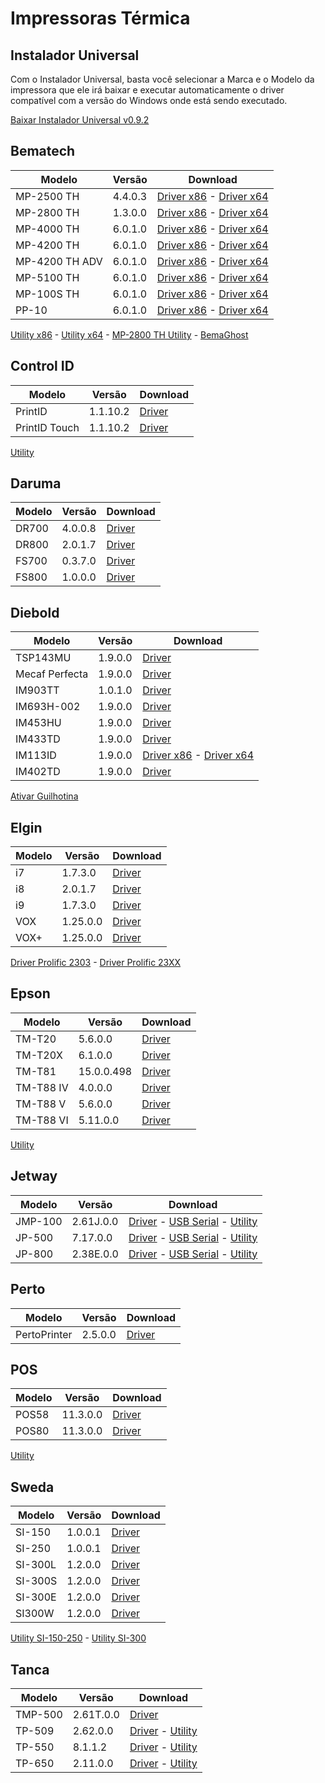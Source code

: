 # Impressoras Térmica

## Instalador Universal
Com o Instalador Universal, basta você selecionar a Marca e o Modelo da impressora que ele irá baixar e executar automaticamente o driver compatível com a versão do Windows onde está sendo executado.

[Baixar Instalador Universal v0.9.2](https://raw.githubusercontent.com/Delutto/thermal_printers/main/Universal_Installer/Output/Instalar_Impressora_0.9.2.exe)

## Bematech
| Modelo         |Versão                |Download                     |
|----------------|----------------------|-----------------------------|
|MP-2500 TH      |4.4.0.3               |[Driver x86](https://raw.githubusercontent.com/Delutto/thermal_printers/main/Bematech/BematechSpoolerDrivers_x86_v4.4.0.3.exe) - [Driver x64](https://raw.githubusercontent.com/Delutto/thermal_printers/main/Bematech/BematechSpoolerDrivers_x64_v4.4.0.3.exe)|
|MP-2800 TH      |1.3.0.0               |[Driver x86](https://raw.githubusercontent.com/Delutto/thermal_printers/main/Bematech/Bematech_MP_2800_SpoolerDrivers_v1.3.exe) - [Driver x64](https://raw.githubusercontent.com/Delutto/thermal_printers/main/Bematech/Bematech_MP_2800_SpoolerDrivers_v1.3.exe)|
|MP-4000 TH      |6.0.1.0               |[Driver x86](https://raw.githubusercontent.com/Delutto/thermal_printers/main/Bematech/BematechSpoolerDrivers_x86_v6.0.1.0.exe) - [Driver x64](https://raw.githubusercontent.com/Delutto/thermal_printers/main/Bematech/BematechSpoolerDrivers_x64_v6.0.1.0.exe)|
|MP-4200 TH      |6.0.1.0               |[Driver x86](https://raw.githubusercontent.com/Delutto/thermal_printers/main/Bematech/BematechSpoolerDrivers_x86_v6.0.1.0.exe) - [Driver x64](https://raw.githubusercontent.com/Delutto/thermal_printers/main/Bematech/BematechSpoolerDrivers_x64_v6.0.1.0.exe)|
|MP-4200 TH ADV  |6.0.1.0               |[Driver x86](https://raw.githubusercontent.com/Delutto/thermal_printers/main/Bematech/BematechSpoolerDrivers_x86_v6.0.1.0.exe) - [Driver x64](https://raw.githubusercontent.com/Delutto/thermal_printers/main/Bematech/BematechSpoolerDrivers_x64_v6.0.1.0.exe)|
|MP-5100 TH      |6.0.1.0               |[Driver x86](https://raw.githubusercontent.com/Delutto/thermal_printers/main/Bematech/BematechSpoolerDrivers_x86_v6.0.1.0.exe) - [Driver x64](https://raw.githubusercontent.com/Delutto/thermal_printers/main/Bematech/BematechSpoolerDrivers_x64_v6.0.1.0.exe)|
|MP-100S TH      |6.0.1.0               |[Driver x86](https://raw.githubusercontent.com/Delutto/thermal_printers/main/Bematech/BematechSpoolerDrivers_x86_v6.0.1.0.exe) - [Driver x64](https://raw.githubusercontent.com/Delutto/thermal_printers/main/Bematech/BematechSpoolerDrivers_x64_v6.0.1.0.exe)|
|PP-10           |6.0.1.0               |[Driver x86](https://raw.githubusercontent.com/Delutto/thermal_printers/main/Bematech/BematechSpoolerDrivers_x86_v6.0.1.0.exe) - [Driver x64](https://raw.githubusercontent.com/Delutto/thermal_printers/main/Bematech/BematechSpoolerDrivers_x64_v6.0.1.0.exe)|

[Utility x86](https://raw.githubusercontent.com/Delutto/thermal_printers/main/Utilities/Bematech_Utility_v2.9.13_x86.exe) - [Utility x64](https://raw.githubusercontent.com/Delutto/thermal_printers/main/Utilities/Bematech_Utility_v2.10.04_x64.exe) - [MP-2800 TH Utility](https://raw.githubusercontent.com/Delutto/thermal_printers/main/Utilities/Bematech_MP-2800_TH_Utility_v1.4.exe) - [BemaGhost](https://raw.githubusercontent.com/Delutto/thermal_printers/main/Utilities/BemaGhost_v1.0.exe)

## Control ID
| Modelo      |Versão     |Download                     |
|--------------|-----------|-----------------------------|
|PrintID       |1.1.10.2   |[Driver](https://raw.githubusercontent.com/Delutto/thermal_printers/main/PrintID/Print_iD_&_Print_iD_Touch_v1.1.10.2.exe)|
|PrintID Touch |1.1.10.2   |[Driver](https://raw.githubusercontent.com/Delutto/thermal_printers/main/PrintID/Print_iD_&_Print_iD_Touch_v1.1.10.2.exe)|

[Utility](https://raw.githubusercontent.com/Delutto/thermal_printers/main/Utilities/PrintID_Utility_v1.0.exe)

## Daruma
| Modelo    |Versão     |Download                     |
|-----------|-----------|-----------------------------|
|DR700      |4.0.0.8    |[Driver](https://raw.githubusercontent.com/Delutto/thermal_printers/main/Daruma/Daruma_DR700_Spooler_Driver_v4.0.0.8.exe)|
|DR800      |2.0.1.7    |[Driver](https://raw.githubusercontent.com/Delutto/thermal_printers/main/Daruma/Daruma_DR800_Spooler_Driver_v2.0.1.7.exe)|
|FS700      |0.3.7.0    |[Driver](https://raw.githubusercontent.com/Delutto/thermal_printers/main/Daruma/Daruma_FS700_v0.3.7.0.exe)|
|FS800      |1.0.0.0    |[Driver](https://raw.githubusercontent.com/Delutto/thermal_printers/main/Daruma/Daruma_FS800_v1.0.0.0.exe)|

## Diebold
| Modelo    |Versão     |Download                     |
|---------------|-----------|-----------------------------|
|TSP143MU       |1.9.0.0    |[Driver](https://raw.githubusercontent.com/Delutto/thermal_printers/main/Diebold/Diebold_Printers_v1.34_drv_1.9.exe)|
|Mecaf Perfecta |1.9.0.0    |[Driver](https://raw.githubusercontent.com/Delutto/thermal_printers/main/Diebold/Diebold_Printers_v1.34_drv_1.9.exe)|
|IM903TT        |1.0.1.0    |[Driver](https://raw.githubusercontent.com/Delutto/thermal_printers/main/Diebold/Diebold_IM903TT_1.0.1.exe)|
|IM693H-002     |1.9.0.0    |[Driver](https://raw.githubusercontent.com/Delutto/thermal_printers/main/Diebold/Diebold_Printers_v1.34_drv_1.9.exe)|
|IM453HU        |1.9.0.0    |[Driver](https://raw.githubusercontent.com/Delutto/thermal_printers/main/Diebold/Diebold_Printers_v1.34_drv_1.9.exe)|
|IM433TD        |1.9.0.0    |[Driver](https://raw.githubusercontent.com/Delutto/thermal_printers/main/Diebold/Diebold_Printers_v1.34_drv_1.9.exe)|
|IM113ID        |1.9.0.0    |[Driver x86](https://raw.githubusercontent.com/Delutto/thermal_printers/main/Diebold/Diebold_Printers_v1.34_drv_1.9.exe) - [Driver x64](https://raw.githubusercontent.com/Delutto/thermal_printers/main/Diebold/Diebold_IM113ID_v1.2.0.10_x64.exe)|
|IM402TD        |1.9.0.0    |[Driver](https://raw.githubusercontent.com/Delutto/thermal_printers/main/Diebold/Diebold_Printers_v1.34_drv_1.9.exe)|

[Ativar Guilhotina](https://raw.githubusercontent.com/Delutto/thermal_printers/main/Utilities/Diebold_Ativar_Guilhotina.pdf)

## Elgin
| Modelo    |Versão     |Download                     |
|-----------|-----------|-----------------------------|
|i7         |1.7.3.0    |[Driver](https://raw.githubusercontent.com/Delutto/thermal_printers/main/Elgin/Elgin_i7_i9_v1.7.3.exe)|
|i8         |2.0.1.7    |[Driver](https://raw.githubusercontent.com/Delutto/thermal_printers/main/Elgin/Elgin_i8_v7.1.7.exe)|
|i9         |1.7.3.0    |[Driver](https://raw.githubusercontent.com/Delutto/thermal_printers/main/Elgin/Elgin_i7_i9_v1.7.3.exe)|
|VOX        |1.25.0.0   |[Driver](https://raw.githubusercontent.com/Delutto/thermal_printers/main/Elgin/Elgin_VOX_V1.25.exe)|
|VOX+       |1.25.0.0   |[Driver](https://raw.githubusercontent.com/Delutto/thermal_printers/main/Elgin/Elgin_VOX_V1.25.exe)|

[Driver Prolific 2303](https://raw.githubusercontent.com/Delutto/thermal_printers/main/Elgin/PL2303_Driver_v1.12.0.exe) - 
[Driver Prolific 23XX](https://raw.githubusercontent.com/Delutto/thermal_printers/main/Elgin/PL23XX_Driver_v4.0.2.exe)

## Epson
| Modelo    |Versão     |Download                     |
|-----------|-----------|-----------------------------|
|TM-T20     |5.6.0.0    |[Driver](https://raw.githubusercontent.com/Delutto/thermal_printers/main/Epson/Epson_TM-T20_v5.6.0.0.exe)|
|TM-T20X    |6.1.0.0    |[Driver](https://raw.githubusercontent.com/Delutto/thermal_printers/main/Epson/Epson_TM-T20X_v6.1.0.0.exe)|
|TM-T81     |15.0.0.498 |[Driver](https://raw.githubusercontent.com/Delutto/thermal_printers/main/Epson/Epson_TM-T81_v15.0.0.498.exe)|
|TM-T88 IV  |4.0.0.0    |[Driver](https://raw.githubusercontent.com/Delutto/thermal_printers/main/Epson/Epson_TM-T88_IV_4.0.0.0.exe)|
|TM-T88 V   |5.6.0.0    |[Driver](https://raw.githubusercontent.com/Delutto/thermal_printers/main/Epson/Epson_TM-T88_V_v5.6.0.0.exe)|
|TM-T88 VI  |5.11.0.0   |[Driver](https://raw.githubusercontent.com/Delutto/thermal_printers/main/Epson/Epson_TM-T88_VI_v5.11.0.0.exe)|

[Utility](https://raw.githubusercontent.com/Delutto/thermal_printers/main/Utilities/Epson_NetConfig_v4_9_5.exe)

## Jetway
| Modelo    |Versão     |Download                     |
|-----------|-----------|-----------------------------|
|JMP-100     |2.61J.0.0  |[Driver](https://raw.githubusercontent.com/Delutto/thermal_printers/main/Jetway/Jetway_JMP-100_Driver_v2.61J.exe) - [USB Serial](https://raw.githubusercontent.com/Delutto/thermal_printers/main/Utilities/Jetway_JMP-100_USB_Serial.zip) - [Utility](https://raw.githubusercontent.com/Delutto/thermal_printers/main/Utilities/Jetway_JMP-100_PrinterTool.zip)|
|JP-500     |7.17.0.0   |[Driver](https://raw.githubusercontent.com/Delutto/thermal_printers/main/Jetway/Jetway_JP-500_Printer_Driver_v7.17.exe) - [USB Serial](https://raw.githubusercontent.com/Delutto/thermal_printers/main/Utilities/Jetway_JP-500_Driver_USB_Serial.exe) - [Utility](https://raw.githubusercontent.com/Delutto/thermal_printers/main/Utilities/Jetway_JP-500_PrinterTest.zip)|
|JP-800     |2.38E.0.0  |[Driver](https://raw.githubusercontent.com/Delutto/thermal_printers/main/Jetway/Jetway_JP-800_PrinterDriver_v2.38E.exe) - [USB Serial](https://raw.githubusercontent.com/Delutto/thermal_printers/main/Utilities/Jetway_JP-800_PL23XX-M_LogoDriver_Setup.exe) - [Utility](https://raw.githubusercontent.com/Delutto/thermal_printers/main/Utilities/Jetway_JP-800_PrinterTool.zip)|

## Perto
| Modelo      |Versão     |Download                     |
|-------------|-----------|-----------------------------|
|PertoPrinter |2.5.0.0    |[Driver](https://raw.githubusercontent.com/Delutto/thermal_printers/main/PertoPrinter/PertoPrinter_Driver_2.5.exe)|

## POS
| Modelo    |Versão     |Download                     |
|-----------|-----------|-----------------------------|
|POS58      |11.3.0.0   |[Driver](https://raw.githubusercontent.com/Delutto/thermal_printers/main/POS/POS_Printer_Driver_Setup_v11.3.0.0.exe)|
|POS80      |11.3.0.0   |[Driver](https://raw.githubusercontent.com/Delutto/thermal_printers/main/POS/POS_Printer_Driver_Setup_v11.3.0.0.exe)|

[Utility](https://raw.githubusercontent.com/Delutto/thermal_printers/main/Utilities/POS_Utilities.exe)

## Sweda
| Modelo    |Versão     |Download                     |
|-----------|-----------|-----------------------------|
|SI-150     |1.0.0.1    |[Driver](https://raw.githubusercontent.com/Delutto/thermal_printers/main/Sweda/Sweda_SI-150_SI-250_Drivers_v1.001.exe)|
|SI-250     |1.0.0.1    |[Driver](https://raw.githubusercontent.com/Delutto/thermal_printers/main/Sweda/Sweda_SI-150_SI-250_Drivers_v1.001.exe)|
|SI-300L    |1.2.0.0    |[Driver](https://raw.githubusercontent.com/Delutto/thermal_printers/main/Sweda/Sweda_SI-300_SI-300E_SI-300W_v1.2.0.exe)|
|SI-300S    |1.2.0.0    |[Driver](https://raw.githubusercontent.com/Delutto/thermal_printers/main/Sweda/Sweda_SI-300_SI-300E_SI-300W_v1.2.0.exe)|
|SI-300E    |1.2.0.0    |[Driver](https://raw.githubusercontent.com/Delutto/thermal_printers/main/Sweda/Sweda_SI-300_SI-300E_SI-300W_v1.2.0.exe)|
|SI300W     |1.2.0.0    |[Driver](https://raw.githubusercontent.com/Delutto/thermal_printers/main/Sweda/Sweda_SI-300_SI-300E_SI-300W_v1.2.0.exe)|

[Utility SI-150-250](https://raw.githubusercontent.com/Delutto/thermal_printers/main/Utilities/Sweda_Utility_v1.524.exe) - [Utility SI-300](https://raw.githubusercontent.com/Delutto/thermal_printers/main/Utilities/Sweda_Utility_v2.03.exe)

## Tanca
| Modelo    |Versão     |Download                     |
|-----------|-----------|-----------------------------|
|TMP-500    |2.61T.0.0  |[Driver](https://raw.githubusercontent.com/Delutto/thermal_printers/main/Tanca/Tanca_TMP-500_v2.61T.exe)|
|TP-509     |2.62.0.0   |[Driver](https://raw.githubusercontent.com/Delutto/thermal_printers/main/Tanca/Tanca_TP-509_DriverInstall_v2.62.exe) - [Utility](https://raw.githubusercontent.com/Delutto/thermal_printers/main/Utilities/Tanca_TP-509_PrinterTool_v2.22.exe)|
|TP-550     |8.1.1.2    |[Driver](https://raw.githubusercontent.com/Delutto/thermal_printers/main/Tanca/Tanca_TP-550_Printer_Driver_v8.1.1.2.exe) - [Utility](https://raw.githubusercontent.com/Delutto/thermal_printers/main/Utilities/Tanca_TP-550_PrinterTool.exe)|
|TP-650     |2.11.0.0   |[Driver](https://raw.githubusercontent.com/Delutto/thermal_printers/main/Tanca/Tanca_TP-650_DriverInstall_v2.11.exe) - [Utility](https://raw.githubusercontent.com/Delutto/thermal_printers/main/Utilities/Tanca_TP-650_PrinterTool_1.48E.exe)|
